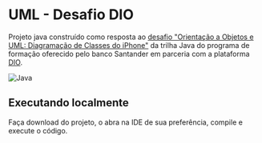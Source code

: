# UML - Desafio DIO

Projeto java construído como resposta ao [desafio "Orientação a Objetos e UML:
Diagramação de Classes do iPhone"](https://github.com/digitalinnovationone/trilha-java-basico/tree/main/desafios/poo)
da trilha Java do programa de formação oferecido pelo banco Santander em
parceria com a plataforma [DIO](https://web.dio.me/home).

![Java](https://img.shields.io/badge/java-%23ED8B00.svg?style=for-the-badge&logo=openjdk&logoColor=white)

## Executando localmente

Faça download do projeto, o abra na IDE de sua preferência, compile e execute o
código.